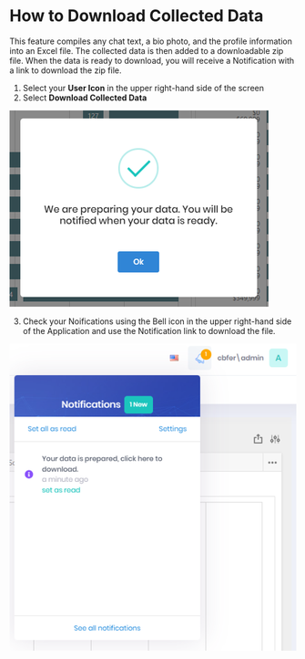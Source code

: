 # How to Download Collected Data

This feature compiles any chat text, a bio photo, and the profile information into an Excel file. The collected data is then added to a downloadable zip file. When the data is ready to download, you will receive a Notification with a link to download the zip file.

1. Select your **User Icon** in the upper right-hand side of the screen
2. Select **Download Collected Data**

![reda_web_download_dial.PNG](../../images/reda_web_download_dial.PNG)

3. Check your Noifications using the Bell icon in the upper right-hand side of the Application and use the Notification link to download the file.

![reda_web_notifications_01.PNG](../../images/reda_web_notifications_01.PNG)

